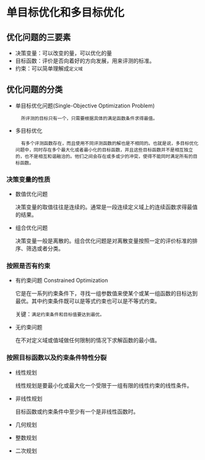 # 单目标优化和多目标优化

## 优化问题的三要素
* 决策变量：可以改变的量，可以优化的量
* 目标函数：评价是否向着好的方向发展，用来评测的标准。
* 约束：可以简单理解成`定义域`

## 优化问题的分类
* 单目标优化问题(Single-Objective Optimization Problem)

        所评测的目标只有一个，只需要根据具体的满足函数条件求得最值。
* 多目标优化
        
        有多个评测函数存在，而且使用不同评测函数的解也是不相同的。也就是说，多目标优化问题中，同时存在多个最大化或者最小化的目标函数，并且这些目标函数并不是相互独立的，也不是相互和谐融洽的。他们之间会存在或多或少的冲突，使得不能同时满足所有的目标函数。

### 决策变量的性质
* 数值优化问题

    决策变量的取值往往是连续的。通常是一段连续定义域上的连续函数求得最值的结果。
    
* 组合优化问题

    决策变量一般是离散的。组合优化问题是对离散变量按照一定的评价标准的排序、筛选或者分类。

### 按照是否有约束
* 有约束问题 Constrained Optimization

    它是在一系列约束条件下，寻找一组参数值来使某个或某一组函数的目标达到最优。其中约束条件既可以是等式约束也可以是不等式约束。

    关键：`满足约束条件和目标值要达到最优。`
* 无约束问题

    在不对定义域或值域做任何限制的情况下求解函数的最小值。


### 按照目标函数以及约束条件特性分裂
* 线性规划

    线性规划是要最小化或最大化一个受限于一组有限的线性约束的线性条件。
* 非线性规划

    目标函数或约束条件中至少有一个是非线性函数时。

* 几何规划
* 整数规划
* 二次规划